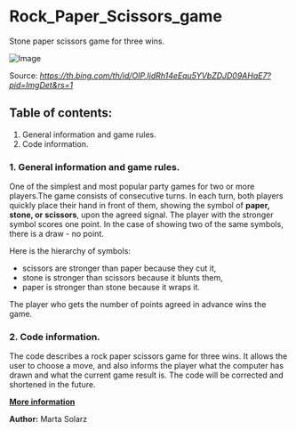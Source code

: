 # Rock_Paper_Scissors_game #
Stone paper scissors game for three wins.

![Image](https://th.bing.com/th/id/OIP.IjdRh14eEqu5YVbZDJD09AHaE7?pid=ImgDet&rs=1)

Source: *https://th.bing.com/th/id/OIP.IjdRh14eEqu5YVbZDJD09AHaE7?pid=ImgDet&rs=1*

## Table of contents: ##
1. General information and game rules.
2. Code information.

### 1. General information and game rules. ###

One of the simplest and most popular party games for two or more players.The game consists of consecutive turns. In each turn, both players quickly place their hand in front of them, showing the symbol of **paper, stone, or scissors**, upon the agreed signal. The player with the stronger symbol scores one point. In the case of showing two of the same symbols, there is a draw - no point. 

Here is the hierarchy of symbols:
* scissors are stronger than paper because they cut it,
* stone is stronger than scissors because it blunts them,
* paper is stronger than stone because it wraps it.

The player who gets the number of points agreed in advance wins the game.

### 2. Code information. ###

The code describes a rock paper scissors game for three wins. It allows the user to choose a move, and also informs the player what the computer has drawn and what the current game result is. The code will be corrected and shortened in the future.

**[More information](https://en.wikipedia.org/wiki/Rock_paper_scissors)**

**Author:** Marta Solarz
